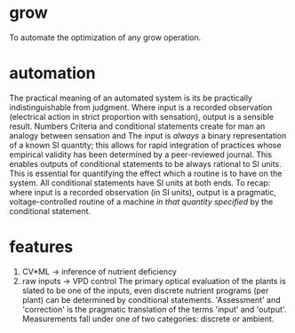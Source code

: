 # grow
To automate the optimization of any grow operation.

# automation
The practical meaning of an automated system is its be practically indistinguishable from judgment.  Where input is a recorded observation (electrical action in strict proportion with sensation), output is a sensible result. Numbers Criteria and conditional statements create for man an analogy between sensation and The input is *always* a binary representation of a known SI quantity; this allows for rapid integration of practices whose empirical validity has been determined by a peer-reviewed journal. This enables outputs of conditional statements to be always rational to SI units. This is essential for quantifying the effect which a routine is to have on the system. All conditional statements have SI units at both ends. To recap: where input is a recorded observation (in SI units), output is a pragmatic, voltage-controlled routine of a machine *in that quantity specified* by the conditional statement. 

# features
1. CV*ML -> inference of nutrient deficiency
2. raw inputs -> VPD control
The primary optical evaluation of the plants is slated to be one of the inputs, even discrete nutrient programs (per plant) can be determined by conditional statements. 'Assessment' and 'correction' is the pragmatic translation of the terms 'input' and 'output'. Measurements fall under one of two categories: discrete or ambient. 
